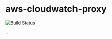 # aws-cloudwatch-proxy

[![Build Status](https://cloud.drone.io/api/badges/luisredda/aws-cloudwatch-proxy/status.svg)](https://cloud.drone.io/luisredda/aws-cloudwatch-proxy)

..

